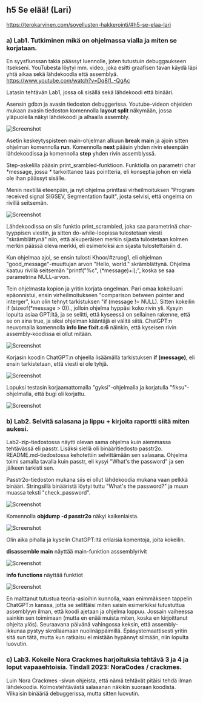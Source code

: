 ## h5 Se elää! (Lari)
https://terokarvinen.com/sovellusten-hakkerointi/#h5-se-elaa-lari

### a) Lab1. Tutkiminen mikä on ohjelmassa vialla ja miten se korjataan. 

En syysflunssan takia päässyt luennolle, joten tutustuin debuggaukseen itsekseni. YouTubesta löytyi mm. video, joka esitti graafisen tavan käydä läpi yhtä aikaa sekä lähdekoodia että assemblyä. https://www.youtube.com/watch?v=Dq8l1_-QgAc

Latasin tehtävän Lab1, jossa oli sisällä sekä lähdekoodi että binääri. 

Asensin gdb:n ja avasin tiedoston debuggerissa. Youtube-videon ohjeiden mukaan avasin tiedoston komennolla __layout split__ näkymään, jossa yläpuolella näkyi lähdekoodi ja alhaalla assembly. 

![Screenshot](h5_split.png)

Asetin keskeytyspisteen main-ohjelman alkuun __break main__ ja ajoin sitten ohjelman komennolla __run__. Komennolla __next__ pääsin yhden rivin eteenpäin lähdekoodissa ja komennolla __step__ yhden rivin assemblyssä. 

Step-askelilla pääsin print_srambled-funktioon. Funktiolla on parametri char *message, jossa * tarkoittanee taas pointteria, eli konseptia johon en vielä ole ihan päässyt sisälle.

Menin nextillä eteenpäin, ja nyt ohjelma printtasi virheilmoituksen "Program received signal SIGSEV, Segmentation fault", josta selvisi, että ongelma on rivillä seitsemän.  

![Screenshot](h5_error.png)

Lähdekoodissa on siis funktio print_scrambled, joka saa parametrinä char-tyyppisen viestin, ja sitten do-while-loopissa tulostetaan viesti "skrämblättynä" niin, että alkuperäisen merkin sijasta tulostetaan kolmen merkin päässä oleva merkki, eli esimerkiksi a:n sijasta tulostettaisiin d.

Kun ohjelmaa ajoi, se ensin tulosti Khoor/#zruog1, eli ohjelman "good_message"-muuttujan arvon "Hello, world." skrämblättynä. Ohjelma kaatuu rivillä seitsemän "printf("%c", (*message)+i);", koska se saa parametrina NULL-arvon. 

Tein ohjelmasta kopion ja yritin korjata ongelman. Pari omaa kokeiluani epäonnistui, ensin virheilmoitukseen "comparison between pointer and interger", kun olin tehnyt tarkistuksen "if (message != NULL). Sitten kokeilin if (sizeof(*message > 0))., jolloin ohjelma hyppäsi koko rivin yli. Kysyin lopulta asiaa GPT:ltä, ja se selitti, että kyseessä on sellainen rakenne, että se on aina true, ja siksi ohjelman kääntäjä ei välitä siitä. ChatGPT:n neuvomalla komennolla __info line fixit.c:6__  näinkin, että kyseisen rivin assembly-koodissa ei ollut mitään. 

![Screenshot](h5_nocode.png)

Korjasin koodin ChatGPT:n ohjeella lisäämällä tarkistuksen __if (message)__, eli ensin tarkistetaan, että viesti ei ole tyhjä.

![Screenshot](h5_fixedit.png)

Lopuksi testasin korjaamattomalla "gyksi"-ohjelmalla ja korjatulla "fiksu"-ohjelmalla, että bugi oli korjattu.   

![Screenshot](h5_compare.png)

### b) Lab2. Selvitä salasana ja lippu + kirjoita raportti siitä miten aukesi. 

Lab2-zip-tiedostossa näytti olevan sama ohjelma kuin aiemmassa tehtävässä eli passtr. Lisäksi siellä oli binääritiedosto passtr2o. README.md-tiedostossa kehotettiin selvittämään sen salasana. Ohjelma toimi samalla tavalla kuin passtr, eli kysyi "What's the password" ja sen jälkeen tarkisti sen.

Passtr2o-tiedoston mukana siis ei ollut lähdekoodia mukana vaan pelkkä binääri.  Stringsillä binääristä löytyi tuttu "What's the password?" ja muun muassa teksti "check_password".

![Screenshot](h5_pass_strings.png)

Komennolla __objdump -d passtr2o__ näkyi kaikenlaista.

![Screenshot](h5_dump.png)

Olin aika pihalla ja kyselin ChatGPT:ltä erilaisia komentoja, joita kokeilin.

__disassemble main__ näyttää main-funktion asssemblyrivit  

![Screenshot](h5_dis.png)

__info functions__ näyttää funktiot  

![Screenshot](h5_infof.png)

En malttanut tutustua teoria-asioihin kunnolla, vaan enimmäkseen tappelin ChatGPT:n kanssa, jotta se selittäisi miten saisin esimerkiksi tutustuttua assemblyyn ilman, että koodi ajetaan ja ohjelma loppuu. Jossain vaiheessa sainkin sen toimimaan (mutta en enää muista miten, koska en kirjoittanut ohjeita ylös). Seuraavana päivänä vahingossa keksin, että assembly-ikkunaa pystyy skrollaamaan nuolinäppäimillä. Epäsystemaattisesti yritin sitä sun tätä, mutta kun ratkaisu ei mistään hypännyt silmään, niin lopulta luovutin.

### c) Lab3. Kokeile Nora Crackmes harjoituksia tehtävä 3 ja 4 ja loput vapaaehtoisia. Tindall 2023: NoraCodes / crackmes.
Luin Nora Crackmes -sivun ohjeista, että nämä tehtävät pitäisi tehdä ilman lähdekoodia. Kolmostehtävästä salasanan näkikin suoraan koodista. Vilkaisin binääriä debuggerissa, mutta sitten luovutin.
